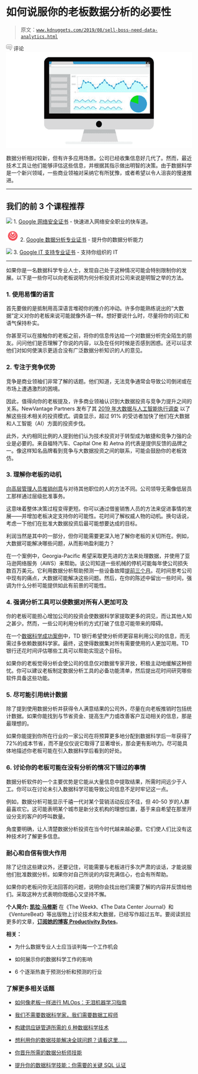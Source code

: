 # 如何说服你的老板数据分析的必要性

> 原文：[`www.kdnuggets.com/2019/08/sell-boss-need-data-analytics.html`](https://www.kdnuggets.com/2019/08/sell-boss-need-data-analytics.html)

![c](img/3d9c022da2d331bb56691a9617b91b90.png) 评论![图](img/042e0ad7a88f5d5b116f5c9729466cf3.png)

数据分析相对较新，但有许多应用场景。公司已经收集信息好几代了。然而，最近技术工具让他们能够评估这些信息，并根据其指示做出明智的决策。由于数据科学是一个新兴领域，一些商业领袖对采纳它有所犹豫，或者希望以令人沮丧的慢速推进。

* * *

## 我们的前 3 个课程推荐

![](img/0244c01ba9267c002ef39d4907e0b8fb.png) 1\. [Google 网络安全证书](https://www.kdnuggets.com/google-cybersecurity) - 快速进入网络安全职业的快车道。

![](img/e225c49c3c91745821c8c0368bf04711.png) 2\. [Google 数据分析专业证书](https://www.kdnuggets.com/google-data-analytics) - 提升你的数据分析能力

![](img/0244c01ba9267c002ef39d4907e0b8fb.png) 3\. [Google IT 支持专业证书](https://www.kdnuggets.com/google-itsupport) - 支持你组织的 IT

* * *

如果你是一名数据科学专业人士，发现自己处于这种情况可能会特别限制你的发展。以下是一些你可以向老板说明为何分析投资对公司来说是明智之举的方法。

### 1\. 使用易懂的语言

首先要做的是抵制用高深语言堆砌你的推介的冲动。许多你能熟练说出的“大数据”定义对你的老板来说可能就像外语一样。想好要说什么时，尽量将你的词汇和语气保持朴实。

你甚至可以在接触你的老板之前，将你的信息传达给一个对数据分析完全陌生的朋友。问问他们是否理解了你说的内容，以及在任何时候是否感到困惑。还可以征求他们对如何使演示更适合没有广泛数据分析知识的人的意见。

### 2\. 专注于竞争优势

竞争是商业领袖们非常了解的话题。他们知道，无法竞争通常会导致公司倒闭或在市场上遭遇激烈的困境。

因此，值得向你的老板提及，许多商业领袖认识到大数据投资与竞争力提升之间的关系。NewVantage Partners 发布了其 [2019 年大数据与人工智能执行调查](https://newvantage.com/wp-content/uploads/2018/12/Big-Data-Executive-Survey-2019-Findings-Updated-010219-1.pdf) 以了解这些技术相关的投资模式。调查显示，超过 91% 的受访者加快了他们在大数据和人工智能（AI）方面的投资步伐。

此外，大约相同比例的人提到他们认为技术投资对于转型成为敏捷和竞争力强的企业是必要的。来自福特汽车、Capital One 和 Aetna 的代表是提供反馈的品牌之一。像这样知名品牌看到竞争与大数据投资之间的联系，可能会鼓励你的老板效仿。

### 3\. 理解你老板的动机

[向高层管理人员推销创意](https://blog.pipelinedeals.com/how-to-sell-to-c-level-executives/)与对待其他职位的人的方法不同。公司领导无需像低层员工那样通过层级批准事务。

这意味着整体决策过程变得更短。你可以通过借鉴销售人员的方法来促进事情的发展——并增加老板决定支持你的可能性。花时间了解权威人物的动机。换句话说，考虑一下他们在批准大数据投资后最可能想要达成的目标。

利润当然是其中的一部分，但你可能需要更深入地了解你老板的关切所在。例如，大数据可能解决哪些问题，从而影响盈利能力？

在一个案例中，Georgia-Pacific 希望采取更先进的方法来处理数据，并使用了亚马逊网络服务（AWS）来帮助。该公司知道一些机械的停机可能每年使公司损失数百万美元。它利用数据分析帮助预测一些设备故障[提前三个月](https://aws.amazon.com/solutions/case-studies/georgia-pacific/)。花时间思考公司中现有的痛点，大数据可能解决这些问题。然后，在你的陈述中留出一些时间，强调为什么分析可能提供如此有前景的可能性。

### 4\. 强调分析工具可以使数据对所有人更加可及

你的老板可能担心增加公司的投资会使数据科学家提取更多的洞见，而让其他人知之甚少。然而，一些公司利用分析的方式打破了信息可能带来的障碍。

在一个[数据科学成功案例](https://www.cio.com/article/3221621/6-data-analytics-success-stories-an-inside-look.html)中，TD 银行希望使分析师更容易利用公司的信息，而无需过多依赖数据科学家。最终，这使得数据集对所有需要使用的人更加可用。TD 银行还花时间评估哪些工具可以帮助实现这个目标。

如果你的老板觉得分析会使公司的信息仅对数据专家开放，积极主动地缓解这种担忧。你可以建议老板制定数据分析工具的必备功能清单，然后提出花时间研究哪些软件具备这些功能。

### 5\. 尽可能引用统计数据

除了提到使用数据分析并获得令人满意结果的公司外，尽量在向老板推销时包括统计数据。如果你能找到与节省资金、提高生产力或改善客户互动相关的信息，那是最理想的。

如果你能提到你所在行业的一家公司在将预算更多地分配到数据科学后一年获得了 72%的成本节省，而不是仅仅说它取得了显著增长，那会更有影响力。尽可能具体地描述你老板可能在引入数据科学后看到的好处。

### 6\. 讨论你的老板可能在没有分析的情况下错过的事情

数据分析软件的一个主要优势是它能从大量信息中提取结果，所需时间远少于人工。你可以在讨论未引入数据科学可能导致公司信息不足时牢记这一点。

例如，数据分析可能显示千禧一代对某个营销活动反应不佳，但 40-50 岁的人群最喜欢它。这可能表明某个城市是新分支机构的理想位置，基于来自希望在那里开设分支的客户的呼叫数量。

角度要明确，让人清楚数据分析投资在当今时代越来越必要。它们使人们比没有这种技术时了解更多信息。

### 耐心和自信有很大作用

除了记住这些建议外，还要记住，可能需要与老板进行多次严肃的谈话，才能说服他们批准数据分析。如果你对自己所说的内容充满信心，也会有所帮助。

如果你的老板问你无法回答的问题，说明你会找出他们需要了解的内容并反馈给他们。采取这种方式表明你既细心又坚持不懈。

**个人简介: [凯拉·马修斯](http://productivitybytes.com/subscribe-to-productivity-bytes/)** 在《The Week》、《The Data Center Journal》和《VentureBeat》等出版物上讨论技术和大数据，已经写作超过五年。要阅读凯拉更多的文章，[**订阅她的博客 Productivity Bytes**](http://productivitybytes.com/subscribe-to-productivity-bytes/)。

**相关：**

+   为什么数据专业人士应当谈判每一个工作机会

+   如何展示你的数据科学工作的影响

+   6 个逐渐热衷于预测分析和预测的行业

### 了解更多相关话题

+   [如何像老板一样进行 MLOps：无泪机器学习指南](https://www.kdnuggets.com/2023/06/mlops-like-boss-guide-machine-learning-without-tears.html)

+   [我们不需要数据科学家，我们需要数据工程师](https://www.kdnuggets.com/2021/02/dont-need-data-scientists-need-data-engineers.html)

+   [构建供应链管道所需的 6 种数据科学技术](https://www.kdnuggets.com/2022/01/6-data-science-technologies-need-build-supply-chain-pipeline.html)

+   [想利用你的数据技能解决全球问题？请看这里……](https://www.kdnuggets.com/2022/04/jhu-want-data-skills-solve-global-problems.html)

+   [你晋升所需的数据分析师技能](https://www.kdnuggets.com/2022/09/data-analyst-skills-need-next-promotion.html)

+   [提升你的数据科学技能：你需要的关键 SQL 认证](https://www.kdnuggets.com/boost-your-data-science-skills-the-essential-sql-certifications-you-need)
